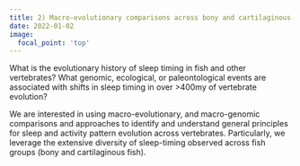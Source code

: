 ```yaml
---
title: 2) Macro-evolutionary comparisons across bony and cartilaginous fish, and across all vertebrates
date: 2022-01-02
image:
  focal_point: 'top'
---
```


What is the evolutionary history of sleep timing in fish and other vertebrates? What genomic, ecological, or paleontological events are associated with shifts in sleep timing in over >400my of vertebrate evolution? 

<!--more-->

We are interested in using macro-evolutionary, and macro-genomic comparisons and approaches to identify and understand general principles for sleep and activity pattern evolution across vertebrates. Particularly, we leverage the extensive diversity of sleep-timing observed across fish groups (bony and cartilaginous fish).

